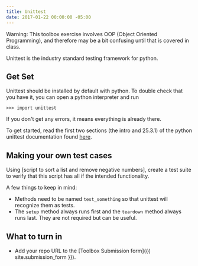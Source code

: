 ```yaml
---
title: Unittest
date: 2017-01-22 00:00:00 -05:00
---
```


Warning: This toolbox exercise involves OOP (Object Oriented Programming), and
therefore may be a bit confusing until that is covered in class.

Unittest is the industry standard testing framework for python.

## Get Set

Unittest should be installed by default with python. To double check that you
have it, you can open a python interpreter and run

    >>> import unittest

If you don't get any errors, it means everything is already there.

To get started, read the first two sections (the intro and 25.3.1) of the
python unittest documentation found
[here](https://docs.python.org/3/library/unittest.html).

## Making your own test cases

Using [script to sort a list and remove negative numbers], create a test suite
to verify that this script has all if the intended functionality.

A few things to keep in mind:

* Methods need to be named `test_something` so that unittest will recognize them as tests.
* The `setup` method always runs first and the `teardown` method always runs last. They are not required but can be useful.

## What to turn in

* Add your repo URL to the [Toolbox Submission form]({{ site.submission_form }}).
